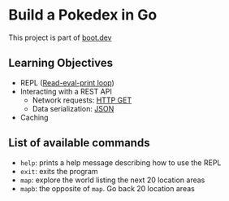 # Build a Pokedex in Go

This project is part of [boot.dev](https://www.boot.dev/courses/build-pokedex-cli-golang)

## Learning Objectives

- REPL ([Read-eval-print loop](https://en.wikipedia.org/wiki/Read%E2%80%93eval%E2%80%93print_loop))
- Interacting with a REST API
  - Network requests: [HTTP GET](https://developer.mozilla.org/en-US/docs/Web/HTTP/Methods/GET)
  - Data serialization: [JSON](https://www.json.org/json-en.html)
- Caching

## List of available commands

- `help`: prints a help message describing how to use the REPL
- `exit`: exits the program
- `map`: explore the world listing the next 20 location areas
- `mapb`: the opposite of `map`. Go back 20 location areas
